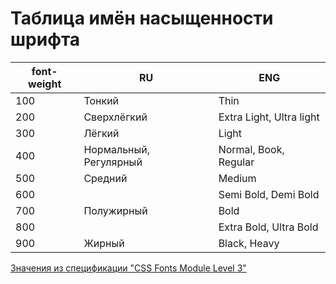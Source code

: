 # Таблица имён насыщенности шрифта

font-weight | RU | ENG
------------ | ------------- | -------------
100 | Тонкий | Thin
200 | Сверхлёгкий | Extra Light, Ultra light
300 | Лёгкий | Light
400 | Нормальный, Регулярный | Normal, Book, Regular
500 | Средний | Medium
600 |  | Semi Bold, Demi Bold
700 | Полужирный | Bold
800 | | Extra Bold, Ultra Bold
900 | Жирный | Black, Heavy

[Значения из спецификации "CSS Fonts Module Level 3"](https://www.w3.org/TR/css-fonts-3/#font-weight-prop)
